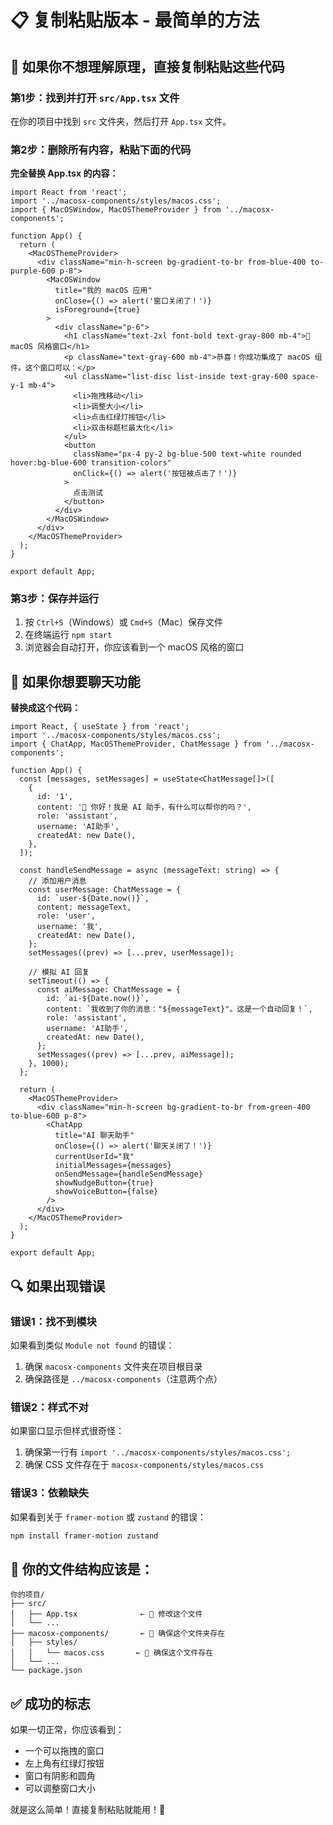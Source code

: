 # 📋 复制粘贴版本 - 最简单的方法

## 🎯 如果你不想理解原理，直接复制粘贴这些代码

### 第1步：找到并打开 `src/App.tsx` 文件

在你的项目中找到 `src` 文件夹，然后打开 `App.tsx` 文件。

### 第2步：删除所有内容，粘贴下面的代码

**完全替换 App.tsx 的内容：**

```tsx
import React from 'react';
import '../macosx-components/styles/macos.css';
import { MacOSWindow, MacOSThemeProvider } from '../macosx-components';

function App() {
  return (
    <MacOSThemeProvider>
      <div className="min-h-screen bg-gradient-to-br from-blue-400 to-purple-600 p-8">
        <MacOSWindow
          title="我的 macOS 应用"
          onClose={() => alert('窗口关闭了！')}
          isForeground={true}
        >
          <div className="p-6">
            <h1 className="text-2xl font-bold text-gray-800 mb-4">🎉 macOS 风格窗口</h1>
            <p className="text-gray-600 mb-4">恭喜！你成功集成了 macOS 组件。这个窗口可以：</p>
            <ul className="list-disc list-inside text-gray-600 space-y-1 mb-4">
              <li>拖拽移动</li>
              <li>调整大小</li>
              <li>点击红绿灯按钮</li>
              <li>双击标题栏最大化</li>
            </ul>
            <button
              className="px-4 py-2 bg-blue-500 text-white rounded hover:bg-blue-600 transition-colors"
              onClick={() => alert('按钮被点击了！')}
            >
              点击测试
            </button>
          </div>
        </MacOSWindow>
      </div>
    </MacOSThemeProvider>
  );
}

export default App;
```

### 第3步：保存并运行

1. 按 `Ctrl+S`（Windows）或 `Cmd+S`（Mac）保存文件
2. 在终端运行 `npm start`
3. 浏览器会自动打开，你应该看到一个 macOS 风格的窗口

## 🎨 如果你想要聊天功能

**替换成这个代码：**

```tsx
import React, { useState } from 'react';
import '../macosx-components/styles/macos.css';
import { ChatApp, MacOSThemeProvider, ChatMessage } from '../macosx-components';

function App() {
  const [messages, setMessages] = useState<ChatMessage[]>([
    {
      id: '1',
      content: '👋 你好！我是 AI 助手，有什么可以帮你的吗？',
      role: 'assistant',
      username: 'AI助手',
      createdAt: new Date(),
    },
  ]);

  const handleSendMessage = async (messageText: string) => {
    // 添加用户消息
    const userMessage: ChatMessage = {
      id: `user-${Date.now()}`,
      content: messageText,
      role: 'user',
      username: '我',
      createdAt: new Date(),
    };
    setMessages((prev) => [...prev, userMessage]);

    // 模拟 AI 回复
    setTimeout(() => {
      const aiMessage: ChatMessage = {
        id: `ai-${Date.now()}`,
        content: `我收到了你的消息："${messageText}"。这是一个自动回复！`,
        role: 'assistant',
        username: 'AI助手',
        createdAt: new Date(),
      };
      setMessages((prev) => [...prev, aiMessage]);
    }, 1000);
  };

  return (
    <MacOSThemeProvider>
      <div className="min-h-screen bg-gradient-to-br from-green-400 to-blue-600 p-8">
        <ChatApp
          title="AI 聊天助手"
          onClose={() => alert('聊天关闭了！')}
          currentUserId="我"
          initialMessages={messages}
          onSendMessage={handleSendMessage}
          showNudgeButton={true}
          showVoiceButton={false}
        />
      </div>
    </MacOSThemeProvider>
  );
}

export default App;
```

## 🔍 如果出现错误

### 错误1：找不到模块

如果看到类似 `Module not found` 的错误：

1. 确保 `macosx-components` 文件夹在项目根目录
2. 确保路径是 `../macosx-components`（注意两个点）

### 错误2：样式不对

如果窗口显示但样式很奇怪：

1. 确保第一行有 `import '../macosx-components/styles/macos.css';`
2. 确保 CSS 文件存在于 `macosx-components/styles/macos.css`

### 错误3：依赖缺失

如果看到关于 `framer-motion` 或 `zustand` 的错误：

```bash
npm install framer-motion zustand
```

## 📁 你的文件结构应该是：

```
你的项目/
├── src/
│   ├── App.tsx              ← 🎯 修改这个文件
│   └── ...
├── macosx-components/       ← 🎯 确保这个文件夹存在
│   ├── styles/
│   │   └── macos.css       ← 🎯 确保这个文件存在
│   └── ...
└── package.json
```

## ✅ 成功的标志

如果一切正常，你应该看到：

- 一个可以拖拽的窗口
- 左上角有红绿灯按钮
- 窗口有阴影和圆角
- 可以调整窗口大小

就是这么简单！直接复制粘贴就能用！🎉
